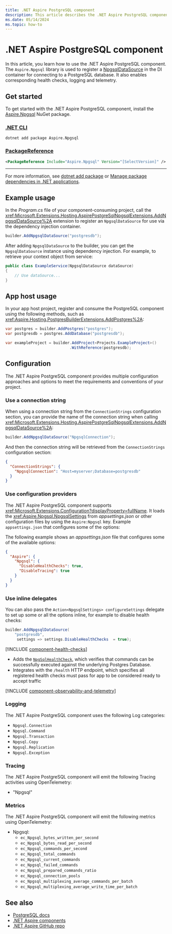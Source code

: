 ```yaml
---
title: .NET Aspire PostgreSQL component
description: This article describes the .NET Aspire PostgreSQL component.
ms.date: 05/14/2024
ms.topic: how-to
---
```


# .NET Aspire PostgreSQL component

In this article, you learn how to use the .NET Aspire PostgreSQL component. The `Aspire.Npgsql` library is used to register a [NpgsqlDataSource](https://www.npgsql.org/doc/api/Npgsql.NpgsqlDataSource.html) in the DI container for connecting to a PostgreSQL database. It also enables corresponding health checks, logging and telemetry.

## Get started

To get started with the .NET Aspire PostgreSQL component, install the [Aspire.Npgsql](https://www.nuget.org/packages/Aspire.Npgsql) NuGet package.

### [.NET CLI](#tab/dotnet-cli)

```dotnetcli
dotnet add package Aspire.Npgsql
```

### [PackageReference](#tab/package-reference)

```xml
<PackageReference Include="Aspire.Npgsql" Version="[SelectVersion]" />
```

---

For more information, see [dotnet add package](/dotnet/core/tools/dotnet-add-package) or [Manage package dependencies in .NET applications](/dotnet/core/tools/dependencies).

## Example usage

In the _Program.cs_ file of your component-consuming project, call the <xref:Microsoft.Extensions.Hosting.AspirePostgreSqlNpgsqlExtensions.AddNpgsqlDataSource%2A> extension to register an `NpgsqlDataSource` for use via the dependency injection container.

```csharp
builder.AddNpgsqlDataSource("postgresdb");
```

After adding `NpgsqlDataSource` to the builder, you can get the `NpgsqlDataSource` instance using dependency injection. For example, to retrieve your context object from service:

```csharp
public class ExampleService(NpgsqlDataSource dataSource)
{
    // Use dataSource...
}
```

## App host usage

In your app host project, register and consume the PostgreSQL component using the following methods, such as <xref:Aspire.Hosting.PostgresBuilderExtensions.AddPostgres%2A>:

```csharp
var postgres = builder.AddPostgres("postgres");
var postgresdb = postgres.AddDatabase("postgresdb");

var exampleProject = builder.AddProject<Projects.ExampleProject>()
                            .WithReference(postgresdb);
```

## Configuration

The .NET Aspire PostgreSQL component provides multiple configuration approaches and options to meet the requirements and conventions of your project.

### Use a connection string

When using a connection string from the `ConnectionStrings` configuration section, you can provide the name of the connection string when calling <xref:Microsoft.Extensions.Hosting.AspirePostgreSqlNpgsqlExtensions.AddNpgsqlDataSource%2A>:

```csharp
builder.AddNpgsqlDataSource("NpgsqlConnection");
```

And then the connection string will be retrieved from the `ConnectionStrings` configuration section:

```json
{
  "ConnectionStrings": {
    "NpgsqlConnection": "Host=myserver;Database=postgresdb"
  }
}
```

### Use configuration providers

The .NET Aspire PostgreSQL component supports <xref:Microsoft.Extensions.Configuration?displayProperty=fullName>. It loads the <xref:Aspire.Npgsql.NpgsqlSettings> from _appsettings.json_ or other configuration files by using the `Aspire:Npgsql` key. Example `appsettings.json` that configures some of the options:

The following example shows an _appsettings.json_ file that configures some of the available options:

```json
{
  "Aspire": {
    "Npgsql": {
      "DisableHealthChecks": true,
      "DisableTracing": true
    }
  }
}
```

### Use inline delegates

You can also pass the `Action<NpgsqlSettings> configureSettings` delegate to set up some or all the options inline, for example to disable health checks:

```csharp
builder.AddNpgsqlDataSource(
    "postgresdb",
     settings => settings.DisableHealthChecks  = true);
```

[!INCLUDE [component-health-checks](../includes/component-health-checks.md)]

- Adds the [`NpgSqlHealthCheck`](https://github.com/Xabaril/AspNetCore.Diagnostics.HealthChecks/blob/master/src/HealthChecks.NpgSql/NpgSqlHealthCheck.cs), which verifies that commands can be successfully executed against the underlying Postgres Database.
- Integrates with the `/health` HTTP endpoint, which specifies all registered health checks must pass for app to be considered ready to accept traffic

[!INCLUDE [component-observability-and-telemetry](../includes/component-observability-and-telemetry.md)]

### Logging

The .NET Aspire PostgreSQL component uses the following Log categories:

- `Npgsql.Connection`
- `Npgsql.Command`
- `Npgsql.Transaction`
- `Npgsql.Copy`
- `Npgsql.Replication`
- `Npgsql.Exception`

### Tracing

The .NET Aspire PostgreSQL component will emit the following Tracing activities using OpenTelemetry:

- "Npgsql"

### Metrics

The .NET Aspire PostgreSQL component will emit the following metrics using OpenTelemetry:

- Npgsql:
  - `ec_Npgsql_bytes_written_per_second`
  - `ec_Npgsql_bytes_read_per_second`
  - `ec_Npgsql_commands_per_second`
  - `ec_Npgsql_total_commands`
  - `ec_Npgsql_current_commands`
  - `ec_Npgsql_failed_commands`
  - `ec_Npgsql_prepared_commands_ratio`
  - `ec_Npgsql_connection_pools`
  - `ec_Npgsql_multiplexing_average_commands_per_batch`
  - `ec_Npgsql_multiplexing_average_write_time_per_batch`

## See also

- [PostgreSQL docs](https://www.npgsql.org/doc/api/Npgsql.html)
- [.NET Aspire components](../fundamentals/components-overview.md)
- [.NET Aspire GitHub repo](https://github.com/dotnet/aspire)
